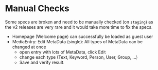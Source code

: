 # Manual Checks

Some specs are broken and need to be manually checked (on `staging`)
as the v2 releases are very rare and it would take more time to fix the specs.

- Homepage (Welcome page) can successfully be loaded as guest user
- MediaEntry: Edit MetaData (single): All types of MetaData can be changed at once
    - open entry with lots of MetaData, click Edit
    - change each type (Text, Keyword, Person, User, Group, …)
    - Save and verify result.
